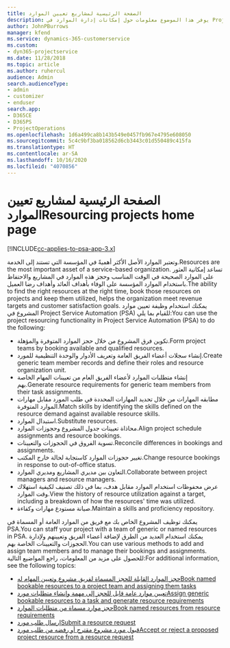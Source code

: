 ```yaml
---
title: الصفحة الرئيسية لمشاريع تعيين الموارد
description: يوفر هذا الموضوع معلومات حول إمكانات إدارة الموارد في Project Service Automation (‏PSA‏) لـ Dynamics 365.
author: JohnPBurrows
manager: kfend
ms.service: dynamics-365-customerservice
ms.custom:
- dyn365-projectservice
ms.date: 11/28/2018
ms.topic: article
ms.author: ruhercul
audience: Admin
search.audienceType:
- admin
- customizer
- enduser
search.app:
- D365CE
- D365PS
- ProjectOperations
ms.openlocfilehash: 1d6a499ca8b143b549e0457fb967e4795e608050
ms.sourcegitcommit: 5c4c9bf3ba018562d6cb3443c01d550489c415fa
ms.translationtype: HT
ms.contentlocale: ar-SA
ms.lasthandoff: 10/16/2020
ms.locfileid: "4070856"
---
```

# <a name="resourcing-projects-home-page"></a><span data-ttu-id="7d485-103">الصفحة الرئيسية لمشاريع تعيين الموارد</span><span class="sxs-lookup"><span data-stu-id="7d485-103">Resourcing projects home page</span></span>

[!INCLUDE[cc-applies-to-psa-app-3.x](../includes/cc-applies-to-psa-app-3x.md)]

<span data-ttu-id="7d485-104">وتعتبر الموارد الأصل الأكثر أهميةً في المؤسسة التي تستند إلى الخدمة.</span><span class="sxs-lookup"><span data-stu-id="7d485-104">Resources are the most important asset of a service-based organization.</span></span> <span data-ttu-id="7d485-105">تساعد إمكانية العثور على الموارد الصحيحة في الوقت المناسب وحجز هذه الموارد في المشاريع والاحتفاظ باستخدام الموارد المؤسسة على الوفاء بأهداف العائد وأهداف رضا العميل.</span><span class="sxs-lookup"><span data-stu-id="7d485-105">The ability to find the right resources at the right time, book those resources on projects and keep them utilized, helps the organization meet revenue targets and customer satisfaction goals.</span></span> <span data-ttu-id="7d485-106">يمكنك استخدام وظيفة تعيين موارد المشروع في Project Service Automation (‏PSA) للقيام بما يلي:</span><span class="sxs-lookup"><span data-stu-id="7d485-106">You can use the project resourcing functionality in Project Service Automation (PSA) to do the following:</span></span>

- <span data-ttu-id="7d485-107">تكوين فرق المشروع من خلال حجز الموارد المتوفرة والمؤهلة.</span><span class="sxs-lookup"><span data-stu-id="7d485-107">Form project teams by booking available and qualified resources.</span></span>
- <span data-ttu-id="7d485-108">إنشاء سجلات أعضاء الفريق العامة وتعريف الأدوار والوحدة التنظيمية للمورد.</span><span class="sxs-lookup"><span data-stu-id="7d485-108">Create generic team member records and define their roles and resource organization unit.</span></span>
- <span data-ttu-id="7d485-109">إنشاء متطلبات الموارد لأعضاء الفريق العام من تعيينات المهام الخاصة بهم.</span><span class="sxs-lookup"><span data-stu-id="7d485-109">Generate resource requirements for generic team members from their task assignments.</span></span>
- <span data-ttu-id="7d485-110">مطابقه المهارات من خلال تحديد المهارات المحددة في طلب المورد مقابل مهارات الموارد المتوفرة.</span><span class="sxs-lookup"><span data-stu-id="7d485-110">Match skills by identifying the skills defined on the resource demand against available resource skills.</span></span>
- <span data-ttu-id="7d485-111">استبدال الموارد.</span><span class="sxs-lookup"><span data-stu-id="7d485-111">Substitute resources.</span></span>
- <span data-ttu-id="7d485-112">محاذاة تعيينات جدول المشروع وحجوزات الموارد.</span><span class="sxs-lookup"><span data-stu-id="7d485-112">Align project schedule assignments and resource bookings.</span></span>
- <span data-ttu-id="7d485-113">تسوية الفروق في الحجوزات والتعيينات.</span><span class="sxs-lookup"><span data-stu-id="7d485-113">Reconcile differences in bookings and assignments.</span></span>
- <span data-ttu-id="7d485-114">تغيير حجوزات الموارد كاستجابة لحالة خارج المكتب.</span><span class="sxs-lookup"><span data-stu-id="7d485-114">Change resource bookings in response to out-of-office status.</span></span>
- <span data-ttu-id="7d485-115">التعاون بين مديري المشاريع ومديري الموارد.</span><span class="sxs-lookup"><span data-stu-id="7d485-115">Collaborate between project managers and resource managers.</span></span>
- <span data-ttu-id="7d485-116">عرض محفوظات استخدام الموارد مقابل هدف، بما في ذلك تصنيف لكيفية استهلاك وقت الموارد.</span><span class="sxs-lookup"><span data-stu-id="7d485-116">View the history of resource utilization against a target, including a breakdown of how the resources' time was utilized.</span></span>
- <span data-ttu-id="7d485-117">صيانة مستودع مهارات وكفاءة.</span><span class="sxs-lookup"><span data-stu-id="7d485-117">Maintain a skills and proficiency repository.</span></span>


<span data-ttu-id="7d485-118">يمكنك توظيف المشروع الخاص بك مع فريق من الموارد العامة أو المسماة في PSA.</span><span class="sxs-lookup"><span data-stu-id="7d485-118">You can staff your project with a team of generic or named resources in PSA.</span></span> <span data-ttu-id="7d485-119">يمكنك استخدام العديد من الطرق لإضافة أعضاء الفريق وتعيينهم ولإدارة الحجوزات والتعيينات الخاصة بهم.</span><span class="sxs-lookup"><span data-stu-id="7d485-119">You can use various methods to add and assign team members and to manage their bookings and assignments.</span></span> <span data-ttu-id="7d485-120">للحصول على مزيد من المعلومات، راجع المواضيع التالية:</span><span class="sxs-lookup"><span data-stu-id="7d485-120">For additional information, see the following topics:</span></span>

- [<span data-ttu-id="7d485-121">حجز الموارد القابلة للحجز المسماة لفريق مشروع وتعيين المهام له</span><span class="sxs-lookup"><span data-stu-id="7d485-121">Book named bookable resources to a project team and assigning them tasks</span></span>](assign-named-bookable-resource.md)
- [<span data-ttu-id="7d485-122">تعيين موارد عامة قابل للحجز إلى مهمة وإنشاء متطلبات مورد</span><span class="sxs-lookup"><span data-stu-id="7d485-122">Assign generic bookable resources to a task and generate resource requirements</span></span>](assign-generic-bookable-resource.md)
- [<span data-ttu-id="7d485-123">حجز موارد مسماة من متطلبات الموارد</span><span class="sxs-lookup"><span data-stu-id="7d485-123">Book named resources from resource requirements</span></span>](book-named-resource.md)
- [<span data-ttu-id="7d485-124">إرسال طلب مورد</span><span class="sxs-lookup"><span data-stu-id="7d485-124">Submit a resource request</span></span>](submit-resource-request.md)
- [<span data-ttu-id="7d485-125">قبول مورد مشروع مقترح أو رفضه من طلب مورد</span><span class="sxs-lookup"><span data-stu-id="7d485-125">Accept or reject a proposed project resource from a resource request</span></span>](accept-reject-proposed-resource.md)
